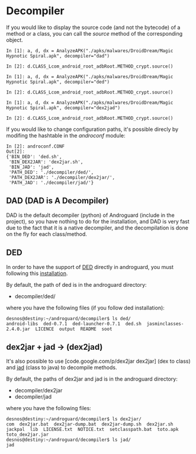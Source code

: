 

# Decompiler #

If you would like to display the source code (and not the bytecode) of a method or a class, you can call the _source_ method of the corresponding object.

```
In [1]: a, d, dx = AnalyzeAPK("./apks/malwares/DroidDream/Magic Hypnotic Spiral.apk", decompiler="dad")

In [2]: d.CLASS_Lcom_android_root_adbRoot.METHOD_crypt.source()
```

```
In [1]: a, d, dx = AnalyzeAPK("./apks/malwares/DroidDream/Magic Hypnotic Spiral.apk", decompiler="ded")

In [2]: d.CLASS_Lcom_android_root_adbRoot.METHOD_crypt.source()
```

```
In [1]: a, d, dx = AnalyzeAPK("./apks/malwares/DroidDream/Magic Hypnotic Spiral.apk", decompiler="dex2jad")

In [2]: d.CLASS_Lcom_android_root_adbRoot.METHOD_crypt.source()
```


If you would like to change configuration paths, it's possible direcly by modifing the hashtable in the _androconf_ module:
```
In [2]: androconf.CONF
Out[2]: 
{'BIN_DED': 'ded.sh',
 'BIN_DEX2JAR': 'dex2jar.sh',
 'BIN_JAD': 'jad',
 'PATH_DED': './decompiler/ded/',
 'PATH_DEX2JAR': './decompiler/dex2jar/',
 'PATH_JAD': './decompiler/jad/'}
```

## DAD (DAD is A Decompiler) ##

DAD is the default decompiler (python) of Androguard (include in the project), so you have nothing to do for the installation, and DAD is very fast due to the fact that it is a native decompiler, and the decompilation is done on the fly for each class/method.

## DED ##

In order to have the support of [DED](http://siis.cse.psu.edu/ded/) directly in androguard, you must following this [installation](http://siis.cse.psu.edu/ded/installation.html).

By default, the path of ded is in the androguard directory:
  * decompiler/ded/

where you have the following files (if you follow ded installation):
```
desnos@destiny:~/androguard/decompiler$ ls ded/
android-libs  ded-0.7.1  ded-launcher-0.7.1  ded.sh  jasminclasses-2.4.0.jar  LICENCE  output  README  soot
```

## dex2jar + jad -> (dex2jad) ##

It's also possible to use [code.google.com/p/dex2jar dex2jar] (dex to class) and [jad](http://www.varaneckas.com/jad) (class to java) to decompile methods.

By default, the paths of dex2jar and jad is in the androguard directory:
  * decompiler/dex2jar
  * decompiler/jad

where you have the following files:

```
desnos@destiny:~/androguard/decompiler$ ls dex2jar/
com  dex2jar.bat  dex2jar-dump.bat  dex2jar-dump.sh  dex2jar.sh  jackpal  lib  LICENSE.txt  NOTICE.txt  setclasspath.bat  toto.apk  toto_dex2jar.jar
desnos@destiny:~/androguard/decompiler$ ls jad/
jad
```